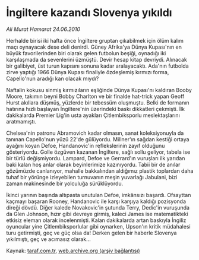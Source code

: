 # İngiltere kazandı Slovenya yıkıldı

*Ali Murat Hamarat 24.06.2010*

<div class="yazi"><p>Herhalde birisi iki hafta önce İngiltere gruptan çıkabilmek için ölüm kalım maçı oynayacak dese deli denirdi. Güney Afrika'ya Dünya Kupası'nın en büyük favorilerinden biri olarak gelen futbolun beşiği, oynadığı iki karşılaşmada da sevenlerini üzmüştü. Devir hesap kitap devriydi. Alınacak bir galibiyet, üst turun kapısını sonuna kadar aralayacaktı. Ada'nın futbolda zirve yaptığı 1966 Dünya Kupası finaliyle özdeşlemiş kırmızı forma, Capello'nun aradığı kan olacak mıydı?</p>
<p>Naftalin kokusu sinmiş kırmızıların eşliğinde Dünya Kupası'nı kaldıran Booby Moore, takımın beyni Bobby Charlton ve bir finalde hat-trick yapan Geoff Hurst akıllara düşmüş, yüzlerde bir tebessüm oluşmuştu. Belki de formanın hatırına hızlı başlayan İngiltere'nin üzerindeki baskı dikkatleri çekmişti. İlk dakikalarda Premier Lig'in usta ayakları Çitlembiksporlu meslektaşlarını aratmamıştı.</p>
<p>Chelsea'nin patronu Abramovich kadar olmasın, sanat koleksiyonuyla da tanınan Capello'nun yüzü 22'de gülüyordu. Millner'ın sağdan kestiği ortaya ayağını koyan Defoe, Handanovic'in reflekslerinin zayıf olduğunu gösteriyordu. Golle özgüven kazanan İngiltere, sağlı sollu geliyor, tabela ise bir türlü değişmiyordu. Lampard, Defoe ve Gerrard'ın vuruşları ilk yarıdan baki kalan hoş anlar olarak beyinlerimize kazınıyordu. Tabii bir de anılar gözümüzde canlanıyor, mahalle bakkalından aldığımız plastik toplardan daha tuhaf bir yörünge izleyebilen turnuvanın meşin yuvarlağı Jabulani, bizi zaman makinesinde bir yolculuğa sürüklüyordu.</p>
<p>İkinci yarının başında altıpasta unutulan Defoe, imkânsızı başardı. Ofsayttan kaçmayı başaran Rooney, Handanovic ile karşı karşıya kaldığı pozisyonda direği dövdü. Diğer kalede Novakovic'in şutunda Terry, Dedic'in vuruşunda da Glen Johnson, hızır gibi devreye girmiş, kaleci James ise matematikteki etkisiz eleman olarak incelenmişti. Kalan dakikalarda artan baskıyla İngiliz oyuncular yine Çitlembiksporlular gibi oynarken, Upson'ın kritik müdahalesi turu getirmişti, geç ve güç olsa da! Derken gelen bir haberle Slovenya yıkılmıştı, geç ve acımasız olarak...</p></div>

Kaynak: [taraf.com.tr](http://www.taraf.com.tr:80/ali-murat-hamarat/makale-ingiltere-kazandi-slovenya-yikildi.htm), [web.archive.org (arşiv bağlantısı)](http://web.archive.org/web/20100626123011/http://www.taraf.com.tr:80/ali-murat-hamarat/makale-ingiltere-kazandi-slovenya-yikildi.htm)
